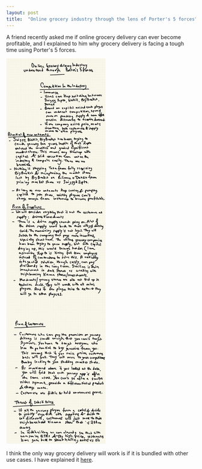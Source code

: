 ```yaml
---
layout: post
title:  "Online grocery industry through the lens of Porter's 5 forces"
---
```


A friend recently asked me if online grocery delivery can ever become profitable, and I explained to him why grocery delivery is facing a tough time using Porter's 5 forces.

![Grocery industry](/assets/img/grocery_industry.png)

I think the only way grocery delivery will work is if it is bundled with other use cases. I have explained it [here](https://manassaloi.com/2019/08/12/how-to-build-super-app.html).
